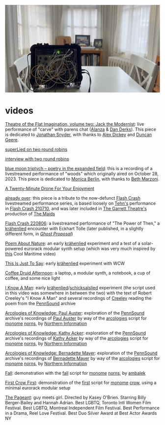 [![](videos.jpeg)](../index.html)

# videos

[Theatre of the Flat Imagination, volume two: Jack the Modernist](https://youtu.be/nDCAaxCHuxo?si=eluSKnsg_RpdZjcH): live performance of "carve" with parens chat ([Alanza](https://ryleealanza.org/pages/alanza/) & [Dan Derks](https://dndrks.com/)). This piece is dedicated to [Jonathan Snyder](https://www.instagram.com/jaseknighter), with thanks to [Alex Dickey](https://soundcloud.com/carraldo) and [Duncan Geere](https://www.duncangeere.com/).

[superLied on two round robins](https://youtu.be/prJhTocp-qc?si=dJdhCblkr6UUjIHo)

[interview with two round robins](https://www.youtube.com/watch?v=KO3W19AKmEA&t=6s)

[blue moon triptych – poetry in the expanded field](https://youtu.be/d_ACmJyHZzI?si=bpCxqSLBTF58uuqi): this is a recording of a livestreamed performance of "woods" which originally aired on October 28, 2023. This piece is dedicated to [Monica Berlin](https://www.monicaberlin.com/), with thanks to [Beth Marzoni](https://www.bethmarzoni.com/).

[A Twenty-Minute Drone For Your Enjoyment](https://youtu.be/Ny-4Mpasj4A?si=dxj0RYzoo-V1PxAK)

[already over](https://youtu.be/hIXeSZBBOPQ?si=cbG1I6O1LnrGSU7u): this piece is a tribute to the now-defunct [Flash Crash](https://flashcrash.net/) livestreamed performance series, is based loosely on [Tehn's](https://nnnnnnnn.co/) performance in [Flash Crash 210710](https://www.youtube.com/watch?v=TkH8jxItXbw&list=PLDeicGW8SQOwVdHDQkhUoDkCS67VDRVAd&index=17&t=1214s), and was later included in [The Garrett Theatre's](https://garrettheatre.com/garret) production of [The Maids](https://garrettheatre.com/maids)

[Flash Crash 220806](https://www.youtube.com/watch?v=MMg-zyYMmNk&t=99s): a livestreamed performance of "The Power of Then," a [krähenlied](https://github.com/williamthazard/krahenlied) encounter with Eckhart Tolle (later published, in a slightly different form, in [*Ghost Proposal*](https://ghostproposal.com/))

[Poem About Nature](https://youtu.be/u7vDNAGMIUw?si=74mnnTGhE_wEkcDm): an early [krähenlied](https://github.com/williamthazard/krahenlied) experiment and a test of a solar-powered eurorack modular synth setup (which was very much inspired by [this](https://www.youtube.com/watch?v=tqNeWYIg-78) Cool Maritime video)

[This Is Just To Say](https://youtu.be/pLqNLp-24PA?si=vxyn_TRAa4ZX2SYM): early [krähenlied](https://github.com/williamthazard/krahenlied) experiment with WCW

[Coffee Druid Afternoon](https://youtu.be/Iqig0TRCraw?si=_vRdEcILZNkPmXQ-): a laptop, a modular synth, a notebook, a cup of coffee, and some nice light

[I Know A Man](https://youtu.be/zM1yy7VJ97s?si=seAHnPtt-pPRWrhH): early [krähenlied](https://github.com/williamthazard/krahenlied)/[schicksalslied](https://github.com/williamthazard/schicksalslied) experiment (the script used in this video was somewhere in between the two) with the text of Robert Creeley's "I Know A Man" and several recordings of [Creeley](https://writing.upenn.edu/pennsound/x/Creeley.php) reading the poem from the [PennSound](https://writing.upenn.edu/pennsound/) archive

[Arcologies of Knowledge: Paul Auster](https://youtu.be/grhgm8Oy1ds?si=lB3xNA4VR7jn_4O6): exploration of the [PennSound](https://writing.upenn.edu/pennsound/) archive's recordings of [Paul Auster](https://writing.upenn.edu/pennsound/x/Auster.php) by way of the [arcologies](https://github.com/northern-information/arcologies) script for [monome](https://monome.org/) [norns](https://monome.org/docs/norns/), by [Northern Information](https://nor.the-rn.info/)

[Arcologies of Knowledge: Kathy Acker](https://youtu.be/FI2juaXGxtU?si=SkaJZpjTyX_ejC-R): exploration of the [PennSound](https://writing.upenn.edu/pennsound/) archive's recordings of [Kathy Acker](https://writing.upenn.edu/pennsound/x/Acker.php) by way of the [arcologies](https://github.com/northern-information/arcologies) script for [monome](https://monome.org/) [norns](https://monome.org/docs/norns/), by [Northern Information](https://nor.the-rn.info/)

[Arcologies of Knowledge: Bernadette Mayer](https://youtu.be/zHRq18T92RU?si=Qt0ifSClCiJWycKU): exploration of the [PennSound](https://writing.upenn.edu/pennsound/) archive's recordings of [Bernadette Mayer](https://writing.upenn.edu/pennsound/x/Mayer.php) by way of the [arcologies](https://github.com/northern-information/arcologies) script for [monome](https://monome.org/) [norns](https://monome.org/docs/norns/), by [Northern Information](https://nor.the-rn.info/)

[Fall](https://youtu.be/jlLMY8Xa_dk?si=98w2GIM8zptwiGR2): demonstration with the [fall](https://norns.community/fall) script for [monome](https://monome.org/) [norns](https://monome.org/docs/norns/), by [ambalek](https://norns.community/author#ambalek)

[First Crow First](https://youtu.be/vuEUNN_ldO4?si=iv9JC7RV_cozjNMl): demonstration of the [first](https://monome.org/docs/crow/first/) script for [monome](https://monome.org/) [crow](https://monome.org/docs/crow/), using a minimal eurorack modular setup

[The Pageant](https://vimeo.com/506638600): guy meets girl. Directed by Kasey O'Brien. Starring Billy Berger-Bailey and Hannah Adrian. Best LGBTQ, Toronto Intl Women Film Festival. Best LGBTQ, Montreal Independent Film Festival. Best Performance in a Drama, Reel Love Festival. Best Duo Silver Award at Best Actor Awards NY